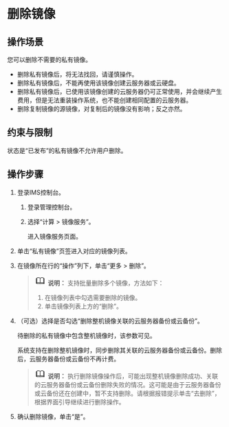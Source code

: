 # 删除镜像<a name="ims_01_0303"></a>

## 操作场景<a name="section193899835818"></a>

您可以删除不需要的私有镜像。

-   删除私有镜像后，将无法找回，请谨慎操作。
-   删除私有镜像后，不能再使用该镜像创建云服务器或云硬盘。
-   删除私有镜像后，已使用该镜像创建的云服务器仍可正常使用，并会继续产生费用，但是无法重装操作系统，也不能创建相同配置的云服务器。
-   删除复制镜像的源镜像，对复制后的镜像没有影响；反之亦然。

## 约束与限制<a name="section199217147114"></a>

状态是“已发布”的私有镜像不允许用户删除。

## 操作步骤<a name="zh-cn_topic_0029124542_section5858145710388"></a>

1.  登录IMS控制台。
    1.  登录管理控制台。
    2.  选择“计算 \> 镜像服务”。

        进入镜像服务页面。

2.  单击“私有镜像”页签进入对应的镜像列表。
3.  在镜像所在行的“操作”列下，单击“更多 \> 删除”。

    >![](public_sys-resources/icon-note.gif) **说明：** 
    >支持批量删除多个镜像，方法如下：
    >1.  在镜像列表中勾选需要删除的镜像。
    >2.  单击镜像列表上方的“删除”。

4.  （可选）选择是否勾选“删除整机镜像关联的云服务器备份或云备份”。

    待删除的私有镜像中包含整机镜像时，该参数可见。

    系统支持在删除整机镜像时，同步删除其关联的云服务器备份或云备份。删除后，云服务器备份或云备份不再计费。

    >![](public_sys-resources/icon-note.gif) **说明：** 
    >执行删除镜像操作后，可能出现整机镜像删除成功、关联的云服务器备份或云备份删除失败的情况。这可能是由于云服务器备份或云备份还在创建中，暂不支持删除。请根据报错提示单击“去删除”，根据界面引导继续进行删除操作。

5.  确认删除镜像，单击“是”。


